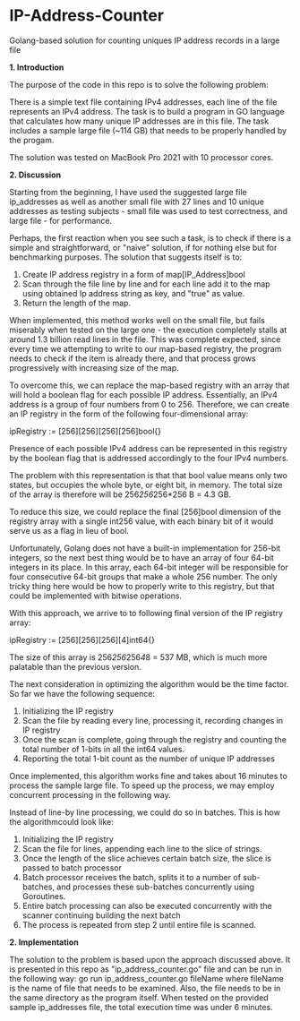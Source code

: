 # IP-Address-Counter
Golang-based solution for counting uniques IP address records in a large file

<b>1. Introduction</b>

The purpose of the code in this repo is to solve the following problem:

There is a simple text file containing IPv4 addresses, each line of the file represents an IPv4 address. The task is to build a program in GO language that calculates how many unique IP addresses are in this file. The task includes a sample large file (~114 GB) that needs to be properly handled by the progam.

The solution was tested on MacBook Pro 2021 with 10 processor cores.

<b>2. Discussion</b>

Starting from the beginning, I have used the suggested large file ip_addresses as well as another small file with 27 lines and 10 unique addresses as testing subjects - small file was used to test correctness, and large file - for performance.

Perhaps, the first reaction when you see such a task, is to check if there is a simple and straightforward, or "naive" solution, if for nothing else but for benchmarking purposes.
The solution that suggests itself is to:

1. Create IP address registry in a form of map[IP_Address]bool
2. Scan through the file line by line and for each line add it to the map using obtained Ip address string as key, and "true" as value.
3. Return the length of the map.

When implemented, this method works well on the small file, but fails miserably when tested on the large one - the execution completely stalls at around 1.3 billion read lines in the file. This was complete expected, since every time we attempting to write to our map-based registry, the program needs to check if the item is already there, and that process grows progressively with increasing size of the map.

To overcome this, we can replace the map-based registry with an array that will hold a boolean flag for each possible IP address.
Essentially, an IPv4 address is a group of four numbers from 0 to 256. Therefore, we can create an IP registry in the form of the following four-dimensional array:

ipRegistry := [256][256][256][256]bool{}

Presence of each possible IPv4 address can be represented in this registry by the boolean flag that is addressed accordingly to the four IPv4 numbers.

The problem with this representation is that that bool value means only two states, but occupies the whole byte, or eight bit, in memory. The total size of the array is therefore will be 256*256*256*256 B = 4.3 GB.

To reduce this size, we could replace the final [256]bool dimension of the registry array with a single int256 value, with each binary bit of it would serve us as a flag in lieu of bool.

Unfortunately, Golang does not have a built-in implementation for 256-bit integers, so the next best thing would be to have an array of four 64-bit integers in its place. In this array, each 64-bit integer will be responsible for four consecutive 64-bit groups that make a whole 256 number. The only tricky thing here would be how to properly write to this registry, but that could be implemented with bitwise operations.

With this approach, we arrive to to following final version of the IP registry array:

ipRegistry := [256][256][256][4]int64{}

The size of this array is  256*256*256*4*8 = 537 MB, which is much more palatable than the previous version.

The next consideration in optimizing the algorithm would be the time factor. So far we have the following sequence:

1. Initializing the IP registry
2. Scan the file by reading every line, processing it, recording changes in IP registry
3. Once the scan is complete, going through the registry and counting the total number of 1-bits in all the int64 values.
4. Reporting the total 1-bit count as the number of unique IP addresses

Once implemented, this algorithm works fine and takes about 16 minutes to process the sample large file. To speed up the process, we may employ concurrent processing in the following way.

Instead of line-by line processing, we could do so in batches. This is how the algorithmcould look like:
1. Initializing the IP registry
2. Scan the file for lines, appending each line to the slice of strings.
3. Once the length of the slice achieves certain batch size, the slice is passed to batch processor
4. Batch processor receives the batch, splits it to a number of sub-batches, and processes these sub-batches concurrently using Goroutines.
5. Entire batch processing can also be executed concurrently with the scanner continuing building the next batch
6. The process is repeated from step 2 until entire file is scanned.

<b>2. Implementation</b>

The solution to the problem is based upon the approach discussed above. It is presented in this repo as "ip_address_counter.go" file and can be run in the following way:
go run ip_address_counter.go fileName
where fileName is the name of file that needs to be examined. Also, the file needs to be in the same directory as the program itself.
When tested on the provided sample ip_addresses file, the total execution time was under 6 minutes.
